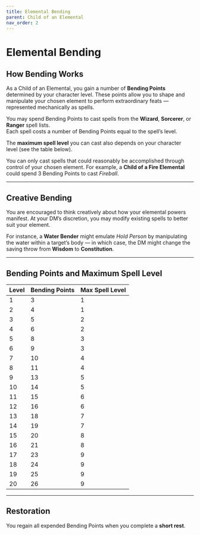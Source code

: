 ```yaml
---
title: Elemental Bending
parent: Child of an Elemental
nav_order: 2
---
```



# Elemental Bending

## How Bending Works

As a Child of an Elemental, you gain a number of **Bending Points** determined by your character level. These points allow you to shape and manipulate your chosen element to perform extraordinary feats — represented mechanically as spells.

You may spend Bending Points to cast spells from the **Wizard**, **Sorcerer**, or **Ranger** spell lists.  
Each spell costs a number of Bending Points equal to the spell’s level.

The **maximum spell level** you can cast also depends on your character level (see the table below).

You can only cast spells that could reasonably be accomplished through control of your chosen element. For example, a **Child of a Fire Elemental** could spend 3 Bending Points to cast *Fireball*.

---

## Creative Bending

You are encouraged to think creatively about how your elemental powers manifest. At your DM’s discretion, you may modify existing spells to better suit your element.

For instance, a **Water Bender** might emulate *Hold Person* by manipulating the water within a target’s body — in which case, the DM might change the saving throw from **Wisdom** to **Constitution**.

---

## Bending Points and Maximum Spell Level

| Level | Bending Points | Max Spell Level |
|:------|:----------------|:----------------|
| 1     | 3               | 1               |
| 2     | 4               | 1               |
| 3     | 5               | 2               |
| 4     | 6               | 2               |
| 5     | 8               | 3               |
| 6     | 9               | 3               |
| 7     | 10              | 4               |
| 8     | 11              | 4               |
| 9     | 13              | 5               |
| 10    | 14              | 5               |
| 11    | 15              | 6               |
| 12    | 16              | 6               |
| 13    | 18              | 7               |
| 14    | 19              | 7               |
| 15    | 20              | 8               |
| 16    | 21              | 8               |
| 17    | 23              | 9               |
| 18    | 24              | 9               |
| 19    | 25              | 9               |
| 20    | 26              | 9               |

---

## Restoration

You regain all expended Bending Points when you complete a **short rest**.